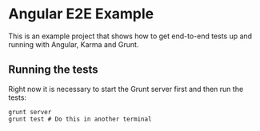 Angular E2E Example
===================

This is an example project that shows how to get end-to-end tests up
and running with Angular, Karma and Grunt.

Running the tests
-----------------

Right now it is necessary to start the Grunt server first and then run
the tests:

    grunt server
    grunt test # Do this in another terminal

